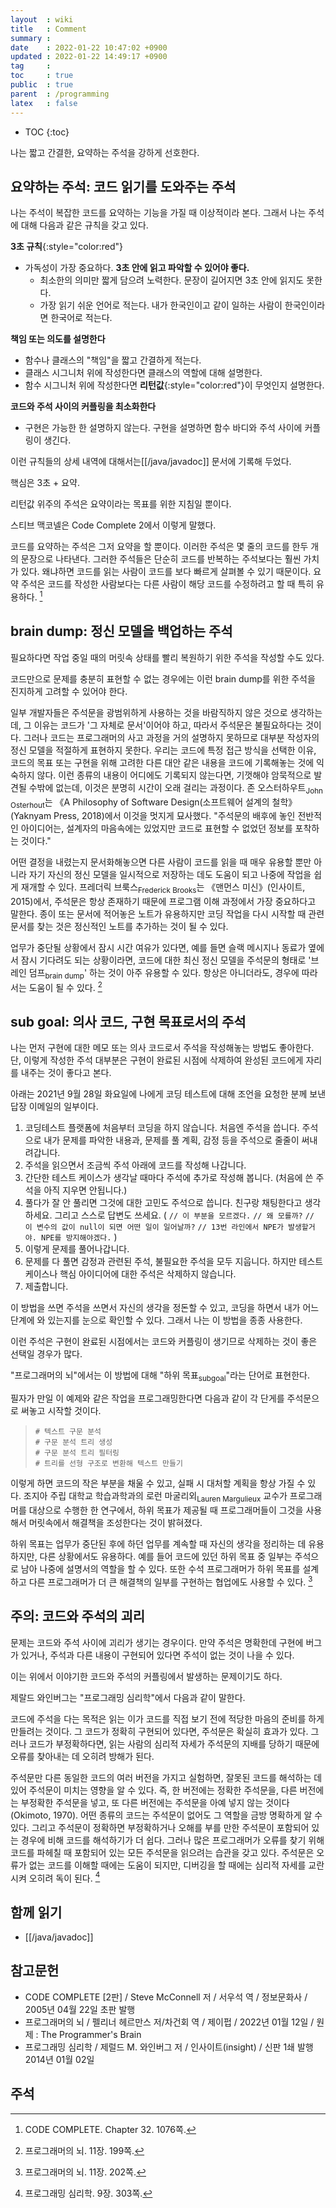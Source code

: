 ```yaml
---
layout  : wiki
title   : Comment
summary : 
date    : 2022-01-22 10:47:02 +0900
updated : 2022-01-22 14:49:17 +0900
tag     : 
toc     : true
public  : true
parent  : /programming
latex   : false
---
```

* TOC
{:toc}

나는 짧고 간결한, 요약하는 주석을 강하게 선호한다.

## 요약하는 주석: 코드 읽기를 도와주는 주석

나는 주석이 복잡한 코드를 요약하는 기능을 가질 때 이상적이라 본다.
그래서 나는 주석에 대해 다음과 같은 규칙을 갖고 있다.

**3초 규칙**{:style="color:red"}

- 가독성이 가장 중요하다. **3초 안에 읽고 파악할 수 있어야 좋다.**
    - 최소한의 의미만 짧게 담으려 노력한다. 문장이 길어지면 3초 안에 읽지도 못한다.
    - 가장 읽기 쉬운 언어로 적는다. 내가 한국인이고 같이 일하는 사람이 한국인이라면 한국어로 적는다.

**책임 또는 의도를 설명한다**

- 함수나 클래스의 "책임"을 짧고 간결하게 적는다.
- 클래스 시그니처 위에 작성한다면 클래스의 역할에 대해 설명한다.
- 함수 시그니처 위에 작성한다면 **리턴값**{:style="color:red"}이 무엇인지 설명한다.

**코드와 주석 사이의 커플링을 최소화한다**

- 구현은 가능한 한 설명하지 않는다. 구현을 설명하면 함수 바디와 주석 사이에 커플링이 생긴다.

이런 규칙들의 상세 내역에 대해서는[[/java/javadoc]] 문서에 기록해 두었다.

핵심은 3초 + 요약.

리턴값 위주의 주석은 요약이라는 목표를 위한 지침일 뿐이다.

스티브 맥코넬은 Code Complete 2에서 이렇게 말했다.

>
코드를 요약하는 주석은 그저 요약을 할 뿐이다.
이러한 주석은 몇 줄의 코드를 한두 개의 문장으로 나타낸다.
그러한 주석들은 단순히 코드를 반복하는 주석보다는 훨씬 가치가 있다.
왜냐하면 코드를 읽는 사람이 코드를 보다 빠르게 살펴볼 수 있기 때문이다.
요약 주석은 코드를 작성한 사람보다는 다른 사람이 해당 코드를 수정하려고 할 때 특히 유용하다.
[^compl-1076]

## brain dump: 정신 모델을 백업하는 주석

필요하다면 작업 중일 때의 머릿속 상태를 빨리 복원하기 위한 주석을 작성할 수도 있다.

코드만으로 문제를 충분히 표현할 수 없는 경우에는 이런 brain dump를 위한 주석을 진지하게 고려할 수 있어야 한다.

>
일부 개발자들은 주석문을 광범위하게 사용하는 것을 바람직하지 않은 것으로 생각하는데,
그 이유는 코드가 '그 자체로 문서'이어야 하고, 따라서 주석문은 불필요하다는 것이다.
그러나 코드는 프로그래머의 사고 과정을 거의 설명하지 못하므로 대부분 작성자의 정신 모델을 적절하게 표현하지 못한다.
우리는 코드에 특정 접근 방식을 선택한 이유, 코드의 목표 또는 구현을 위해 고려한 다른 대안 같은 내용을 코드에 기록해놓는 것에 익숙하지 않다.
이런 종류의 내용이 어디에도 기록되지 않는다면, 기껏해야 암묵적으로 발견될 수밖에 없는데, 이것은 분명히 시간이 오래 걸리는 과정이다.
존 오스터하우트<sub>John Osterhout</sub>는 《A Philosophy of Software Design(소프트웨어 설계의 철학》 (Yaknyam Press, 2018)에서 이것을 멋지게 묘사했다.
"주석문의 배후에 놓인 전반적인 아이디어는, 설계자의 마음속에는 있었지만 코드로 표현할 수 없었던 정보를 포착하는 것이다."
>
어떤 결정을 내렸는지 문서화해놓으면 다른 사람이 코드를 읽을 때 매우 유용할 뿐만 아니라 자기 자신의 정신 모델을 일시적으로 저장하는 데도 도움이 되고 나중에 작업을 쉽게 재개할 수 있다.
프레더릭 브룩스<sub>Frederick Brooks</sub>는 《맨먼스 미신》(인사이트, 2015)에서, 주석문은 항상 존재하기 때문에 프로그램 이해 과정에서 가장 중요하다고 말한다.
종이 또는 문서에 적어놓은 노트가 유용하지만 코딩 작업을 다시 시작할 때 관련 문서를 찾는 것은 정신적인 노트를 추가하는 것이 될 수 있다.
>
업무가 중단될 상황에서 잠시 시간 여유가 있다면, 예를 들면 슬랙 메시지나 동료가 옆에서 잠시 기다려도 되는 상황이라면,
코드에 대한 최신 정신 모델을 주석문의 형태로 '브레인 덤프<sub>brain dump</sub>' 하는 것이 아주 유용할 수 있다.
항상은 아니더라도, 경우에 따라서는 도움이 될 수 있다.
[^brain-199]

## sub goal: 의사 코드, 구현 목표로서의 주석

나는 먼저 구현에 대한 메모 또는 의사 코드로서 주석을 작성해놓는 방법도 좋아한다.
단, 이렇게 작성한 주석 대부분은 구현이 완료된 시점에 삭제하여 완성된 코드에게 자리를 내주는 것이 좋다고 본다.

아래는 2021년 9월 28일 화요일에 나에게 코딩 테스트에 대해 조언을 요청한 분께 보낸 답장 이메일의 일부이다.

>
1. 코딩테스트 플랫폼에 처음부터 코딩을 하지 않습니다. 처음엔 주석을 씁니다. 주석으로 내가 문제를 파악한 내용과, 문제를 풀 계획, 감정 등을 주석으로 줄줄이 써내려갑니다.
2. 주석을 읽으면서 조금씩 주석 아래에 코드를 작성해 나갑니다.
3. 간단한 테스트 케이스가 생각날 때마다 주석에 추가로 작성해 봅니다. (처음에 쓴 주석을 아직 지우면 안됩니다.)
4. 풀다가 잘 안 풀리면 그것에 대한 고민도 주석으로 씁니다. 친구랑 채팅한다고 생각하세요. 그리고 스스로 답변도 쓰세요. ( `// 이 부분을 모르겠다.` `// 왜 모를까?` `// 이 변수의 값이 null이 되면 어떤 일이 일어날까?` `// 13번 라인에서 NPE가 발생할거야. NPE를 방지해야겠다.` )
5. 이렇게 문제를 풀어나갑니다.
6. 문제를 다 풀면 감정과 관련된 주석, 불필요한 주석을 모두 지웁니다. 하지만 테스트 케이스나 핵심 아이디어에 대한 주석은 삭제하지 않습니다.
7. 제출합니다.

이 방법을 쓰면 주석을 쓰면서 자신의 생각을 정돈할 수 있고, 코딩을 하면서 내가 어느 단계에 와 있는지를 눈으로 확인할 수 있다. 그래서 나는 이 방법을 종종 사용한다.

이런 주석은 구현이 완료된 시점에서는 코드와 커플링이 생기므로 삭제하는 것이 좋은 선택일 경우가 많다.

"프로그래머의 뇌"에서는 이 방법에 대해 "하위 목표<sub>subgoal</sub>"라는 단어로 표현한다.

>
필자가 만일 이 예제와 같은 작업을 프로그래밍한다면 다음과 같이 각 단게를 주석문으로 써놓고 시작할 것이다.
> ```
> # 텍스트 구문 분석
> # 구문 분석 트리 생성
> # 구문 분석 트리 필터링
> # 트리를 선형 구조로 변환해 텍스트 만들기
> ```
>
이렇게 하면 코드의 작은 부분을 채울 수 있고, 실패 시 대처할 계획을 항상 가질 수 있다.
조지아 주립 대학교 학습과학과의 로런 마굴리외<sub>Lauren Margulieux</sub> 교수가 프로그래머를 대상으로 수행한 한 연구에서,
하위 목표가 제공될 때 프로그래머들이 그것을 사용해서 머릿속에서 해결책을 조성한다는 것이 밝혀졌다.
>
하위 목표는 업무가 중단된 후에 하던 업무를 계속할 때 자신의 생각을 정리하는 데 유용하지만, 다른 상황에서도 유용하다.
예를 들어 코드에 있던 하위 목표 중 일부는 주석으로 남아 나중에 설명서의 역할을 할 수 있다.
또한 수석 프로그래머가 하위 목표를 설계하고 다른 프로그래머가 더 큰 해결책의 일부를 구현하는 협업에도 사용할 수 있다.
[^brain-202]

## 주의: 코드와 주석의 괴리

문제는 코드와 주석 사이에 괴리가 생기는 경우이다.
만약 주석은 명확한데 구현에 버그가 있거나, 주석과 다른 내용이 구현되어 있다면 주석이 없는 것이 나을 수 있다.

이는 위에서 이야기한 코드와 주석의 커플링에서 발생하는 문제이기도 하다.

제랄드 와인버그는 "프로그래밍 심리학"에서 다음과 같이 말한다.

>
코드에 주석을 다는 목적은 읽는 이가 코드를 직접 보기 전에 적당한 마음의 준비를 하게 만들려는 것이다.
그 코드가 정확히 구현되어 있다면, 주석문은 확실히 효과가 있다.
그러나 코드가 부정확하다면, 읽는 사람의 심리적 자세가 주석문의 지배를 당하기 때문에 오류를 찾아내는 데 오히려 방해가 된다.
>
주석문만 다른 동일한 코드의 여러 버전을 가지고 실험하면, 잘못된 코드를 해석하는 데 있어 주석문이 미치는 영향을 알 수 있다.
즉, 한 버전에는 정확한 주석문을, 다른 버전에는 부정확한 주석문을 넣고, 또 다른 버전에는 주석문을 아예 넣지 않는 것이다(Okimoto, 1970).
어떤 종류의 코드는 주석문이 없어도 그 역할을 금방 명확하게 알 수 있다.
그리고 주석문이 정확하면 부정확하거나 오해를 부를 만한 주석문이 포함되어 있는 경우에 비해 코드를 해석하기가 더 쉽다.
그러나 많은 프로그래머가 오류를 찾기 위해 코드를 파헤칠 때 포함되어 있는 모든 주석문을 읽으려는 습관을 갖고 있다.
주석문은 오류가 없는 코드를 이해할 때에는 도움이 되지만, 디버깅을 할 때에는 심리적 자세를 교란시켜 오히려 독이 된다.
[^psy-303]


## 함께 읽기

- [[/java/javadoc]]

## 참고문헌

- CODE COMPLETE [2판] / Steve McConnell 저 / 서우석 역 / 정보문화사 / 2005년 04월 22일 초판 발행
- 프로그래머의 뇌 / 펠리너 헤르만스 저/차건회 역 / 제이펍 / 2022년 01월 12일 / 원제 : The Programmer's Brain
- 프로그래밍 심리학 / 제럴드 M. 와인버그 저 / 인사이트(insight) / 신판 1쇄 발행 2014년 01월 02일

## 주석

[^brain-199]: 프로그래머의 뇌. 11장. 199쪽.
[^brain-202]: 프로그래머의 뇌. 11장. 202쪽.
[^psy-303]: 프로그래밍 심리학. 9장. 303쪽.
[^compl-1076]: CODE COMPLETE. Chapter 32. 1076쪽.

